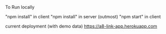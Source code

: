 To Run locally

"npm install" in client
"npm install" in server (outmost)
"npm start" in client

current deployment (with demo data)
https://a8-link-app.herokuapp.com